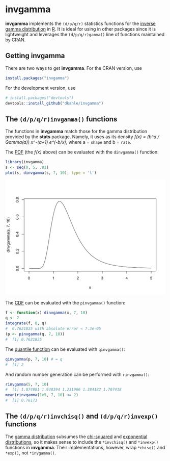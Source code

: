 <!-- README.md is generated from README.Rmd. Please edit that file -->
**invgamma**
============

**invgamma** implements the `(d/p/q/r)` statistics functions for the [inverse gamma distribution](https://en.wikipedia.org/wiki/Inverse-gamma_distribution) in [R](http://cran.r-project.org). It is ideal for using in other packages since it is lightweight and leverages the `(d/p/q/r)gamma()` line of functions maintained by CRAN.

Getting **invgamma**
--------------------

There are two ways to get **invgamma**. For the CRAN version, use

``` r
install.packages("invgamma")
```

For the development version, use

``` r
# install.packages("devtools")
devtools::install_github("dkahle/invgamma")
```

The `(d/p/q/r)invgamma()` functions
-----------------------------------

The functions in **invgamma** match those for the gamma distribution provided by the **stats** package. Namely, it uses as its density *f(x) = (b^a / Gamma(a)) x^-(a+1) e^(-b/x),* where a = `shape` and b = `rate`.

The [PDF](https://en.wikipedia.org/wiki/Probability_density_function) (the *f(x)* above) can be evaluated with the `dinvgamma()` function:

``` r
library(invgamma)
s <- seq(0, 5, .01)
plot(s, dinvgamma(s, 7, 10), type = 'l')
```

![](figures/README-unnamed-chunk-4-1.png)

The [CDF](https://en.wikipedia.org/wiki/Cumulative_distribution_function) can be evaluated with the `pinvgamma()` function:

``` r
f <- function(x) dinvgamma(x, 7, 10)
q <- 2
integrate(f, 0, q)
#  0.7621835 with absolute error < 7.3e-05
(p <- pinvgamma(q, 7, 10))
#  [1] 0.7621835
```

The [quantile function](https://en.wikipedia.org/wiki/Quantile_function) can be evaluated with `qinvgamma()`:

``` r
qinvgamma(p, 7, 10) # = q
#  [1] 2
```

And random number generation can be performed with `rinvgamma()`:

``` r
rinvgamma(5, 7, 10)
#  [1] 1.074881 1.948394 1.231966 1.384182 1.707418
mean(rinvgamma(1e5, 7, 10) <= 2)
#  [1] 0.76173
```

The `(d/p/q/r)invchisq()` and `(d/p/q/r)invexp()` functions
-----------------------------------------------------------

The [gamma distribution](https://en.wikipedia.org/wiki/Gamma_distribution) subsumes the [chi-squared](https://en.wikipedia.org/wiki/Chi-squared_distribution) and [exponential](https://en.wikipedia.org/wiki/Exponential_distribution) [distributions](https://en.wikipedia.org/wiki/Probability_distribution#Continuous_probability_distribution), so it makes sense to include the `*invchisq()` and `*invexp()` functions in **invgamma**. Their implementations, however, wrap `*chisq()` and `*exp()`, not `*invgamma()`.
